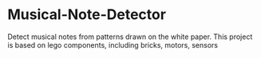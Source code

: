 # Musical-Note-Detector
Detect musical notes from patterns drawn on the white paper. This project is based on lego components, including bricks, motors, sensors
